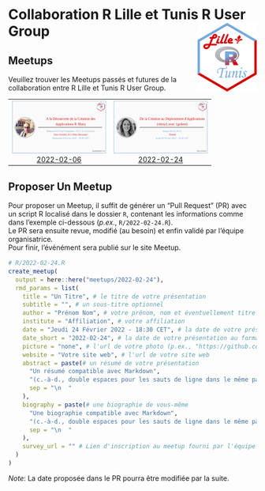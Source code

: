 
# Collaboration R Lille et Tunis R User Group <img src="assets/rlille_tunis.svg" align="right" width="120" />

<!-- badges: start -->
<!-- [![License](https://img.shields.io/github/license/Tunis-R-User-Group/Lille-Tunis-Meetups)](LICENSE) -->
<!-- badges: end -->

## Meetups

Veuillez trouver les Meetups passés et futures de la collaboration entre
R Lille et Tunis R User Group.

<table>
<tr>
<td align="center">
<a href="meetups/2022-02-06/materials/README.md"><img alt="Affiche du Meetup du 2022-02-06" src="meetups/2022-02-06/ads/2022-02-06.png" width="192" height="108" /><br/>2022-02-06</a>
</td>
<td align="center">
<a href="meetups/2022-02-24/materials/README.md"><img alt="Affiche du Meetup du 2022-02-24" src="meetups/2022-02-24/ads/2022-02-24.png" width="192" height="108" /><br/>2022-02-24</a>
</td>
</tr>
</table>

## Proposer Un Meetup

Pour proposer un Meetup, il suffit de générer un “Pull Request” (PR)
avec un script R localisé dans le dossier `R`, contenant les
informations comme dans l’exemple ci-dessous (*p.ex.*,
`R/2022-02-24.R`).  
Le PR sera ensuite revue, modifié (au besoin) et enfin validé par
l’équipe organisatrice.  
Pour finir, l’événément sera publié sur le site Meetup.

``` r
# R/2022-02-24.R
create_meetup(
  output = here::here("meetups/2022-02-24"),
  rmd_params = list(
    title = "Un Titre", # le titre de votre présentation
    subtitle = "", # un sous-titre optionnel
    author = "Prénom Nom", # votre prénom, nom et éventuellement titre
    institute = "Affiliation", # votre affiliation
    date = "Jeudi 24 Février 2022 - 18:30 CET", # la date de votre présentation
    date_short = "2022-02-24", # la date de votre présentation au format YYYY-MM-DD
    picture = "none", # l'url de votre photo (p.ex., "https://github.com/Tunis-R-User-Group.png") ou "none"
    website = "Votre site web", # l'url de votre site web
    abstract = paste(# un résumé de votre présentation
      "Un résumé compatible avec Markdown",
      "(c.-à-d., double espaces pour les sauts de ligne dans le même paragraphe, etc.)",
      sep = "\n  "
    ),
    biography = paste(# une biographie de vous-même
      "Une biographie compatible avec Markdown",
      "(c.-à-d., double espaces pour les sauts de ligne dans le même paragraphe, etc.)",
      sep = "\n  "
    ),
    survey_url = "" # Lien d'inscription au meetup fourni par l'équipe organisatrice
  )
)
```

*Note*: La date proposée dans le PR pourra être modifiée par la suite.
